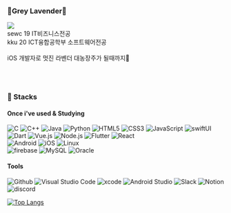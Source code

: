 
### 🪻Grey Lavender🪻

<a href="https://lamong.tistory.com" target="_blank"><img src="https://img.shields.io/badge/tistory-E34F26?style=flat-square&logo=Tistory&logoColor=white"/></a>
<br>
sewc 19 IT비즈니스전공
<br>
kku 20 ICT융합공학부 소프트웨어전공
<br><br>
iOS 개발자로 멋진 라벤더 대농장주가 될때까지🪻
<br>

<br><br>


  

### 🔧 Stacks
#### Once i've used & Studying
![C](https://img.shields.io/badge/C-A8B9CC.svg?&style=for-the-badge&logo=c&logoColor=white)
![C++](https://img.shields.io/badge/C++-00599C.svg?&style=for-the-badge&logo=c%2B%2B&logoColor=white)
![Java](https://img.shields.io/badge/Java-007396.svg?&style=for-the-badge&logo=Java&logoColor=white)
![Python](https://img.shields.io/badge/Python-3776AB.svg?&style=for-the-badge&logo=Python&logoColor=white)
![HTML5](https://img.shields.io/badge/HTML5-E34F26.svg?&style=for-the-badge&logo=HTML5&logoColor=white)
![CSS3](https://img.shields.io/badge/CSS3-1572B6.svg?&style=for-the-badge&logo=CSS3&logoColor=white)
![JavaScript](https://img.shields.io/badge/JavaScript-F7DF1E.svg?&style=for-the-badge&logo=JavaScript&logoColor=white)
![swiftUI](https://img.shields.io/badge/swiftUI-F05138.svg?&style=for-the-badge&logo=swift&logoColor=white)
![Dart](https://img.shields.io/badge/Dart-0175C2.svg?&style=for-the-badge&logo=Dart&logoColor=white)
![Vue.js](https://img.shields.io/badge/vue.js-4FC08D.svg?&style=for-the-badge&logo=vue.js&logoColor=white)
![Node.js](https://img.shields.io/badge/Node.js-339933.svg?&style=for-the-badge&logo=Node.js&logoColor=white)
![Flutter](https://img.shields.io/badge/flutter-02569B.svg?&style=for-the-badge&logo=flutter&logoColor=white)
![React](https://img.shields.io/badge/react-61DAFB.svg?&style=for-the-badge&logo=React&logoColor=white)
<br>
![Android](https://img.shields.io/badge/Android-3DDC84.svg?&style=for-the-badge&logo=Android&logoColor=white)
![iOS](https://img.shields.io/badge/iOS-000000.svg?&style=for-the-badge&logo=Apple&logoColor=white)
![Linux](https://img.shields.io/badge/linux-FCC624.svg?&style=for-the-badge&logo=linux&logoColor=white)
<br>
![firebase](https://img.shields.io/badge/firebase-FFCA28.svg?&style=for-the-badge&logo=firebase&logoColor=white)
![MySQL](https://img.shields.io/badge/MySQL-4479A1.svg?&style=for-the-badge&logo=MySQL&logoColor=white)
![Oracle](https://img.shields.io/badge/Oracle-F80000.svg?&style=for-the-badge&logo=Oracle&logoColor=white)


#### Tools
![Github](https://img.shields.io/badge/Github-181717.svg?&style=for-the-badge&logo=github&logoColor=white)
![Visual Studio Code](https://img.shields.io/badge/Visual%20Studio%20Code-007ACC.svg?&style=for-the-badge&logo=Visual%20Studio%20Code&logoColor=white)
![xcode](https://img.shields.io/badge/xcode-147EFB?style=for-the-badge&logo=Xcode&logoColor=white)
![Android Studio](https://img.shields.io/badge/Android%20Studio-3DDC84.svg?&style=for-the-badge&logo=Android%20Studio&logoColor=white)
![Slack](https://img.shields.io/badge/Slack-4A154B?style=for-the-badge&logo=Slack&logoColor=white)
![Notion](https://img.shields.io/badge/Notion-000000?style=for-the-badge&logo=Notion&logoColor=white)
![discord](https://img.shields.io/badge/discord-5865F2?style=for-the-badge&logo=Discord&logoColor=white)

[![Top Langs](https://github-readme-stats.vercel.app/api/top-langs/?username=hchaehyun&theme=swift)](https://github.com/hchaehyun/github-readme-stats)



 
